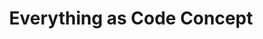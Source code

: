 ---
title: Everything as Code Concept
description: اگر به اندازه کافی شجاع باشی هرچیزی می‌تونه کد باشه
---